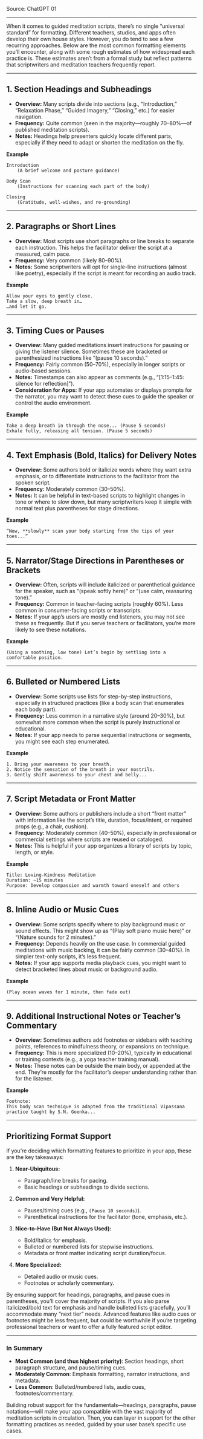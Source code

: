 Source: ChatGPT 01

---

When it comes to guided meditation scripts, there’s no single “universal standard” for formatting. Different teachers, studios, and apps often develop their own house styles. However, you do tend to see a few recurring approaches. Below are the most common formatting elements you’ll encounter, along with some rough estimates of how widespread each practice is. These estimates aren’t from a formal study but reflect patterns that scriptwriters and meditation teachers frequently report.

---

## 1. Section Headings and Subheadings

- **Overview:** Many scripts divide into sections (e.g., “Introduction,” “Relaxation Phase,” “Guided Imagery,” “Closing,” etc.) for easier navigation.
- **Frequency:** Quite common (seen in the majority—roughly 70–80%—of published meditation scripts).
- **Notes:** Headings help presenters quickly locate different parts, especially if they need to adapt or shorten the meditation on the fly.

**Example**

```
Introduction
    (A brief welcome and posture guidance)

Body Scan
    (Instructions for scanning each part of the body)

Closing
    (Gratitude, well-wishes, and re-grounding)
```

---

## 2. Paragraphs or Short Lines

- **Overview:** Most scripts use short paragraphs or line breaks to separate each instruction. This helps the facilitator deliver the script at a measured, calm pace.
- **Frequency:** Very common (likely 80–90%).
- **Notes:** Some scriptwriters will opt for single-line instructions (almost like poetry), especially if the script is meant for recording an audio track.

**Example**

```
Allow your eyes to gently close.
Take a slow, deep breath in…
…and let it go.
```

---

## 3. Timing Cues or Pauses

- **Overview:** Many guided meditations insert instructions for pausing or giving the listener silence. Sometimes these are bracketed or parenthesized instructions like “(pause 10 seconds).”
- **Frequency:** Fairly common (50–70%), especially in longer scripts or audio-based sessions.
- **Notes:** Timestamps can also appear as comments (e.g., “[1:15–1:45: silence for reflection]”).
- **Consideration for Apps:** If your app automates or displays prompts for the narrator, you may want to detect these cues to guide the speaker or control the audio environment.

**Example**

```
Take a deep breath in through the nose... (Pause 5 seconds)
Exhale fully, releasing all tension. (Pause 5 seconds)
```

---

## 4. Text Emphasis (Bold, Italics) for Delivery Notes

- **Overview:** Some authors bold or italicize words where they want extra emphasis, or to differentiate instructions to the facilitator from the spoken script.
- **Frequency:** Moderately common (30–50%).
- **Notes:** It can be helpful in text-based scripts to highlight changes in tone or where to slow down, but many scriptwriters keep it simple with normal text plus parentheses for stage directions.

**Example**

```
“Now, **slowly** scan your body starting from the tips of your toes...”
```

---

## 5. Narrator/Stage Directions in Parentheses or Brackets

- **Overview:** Often, scripts will include italicized or parenthetical guidance for the speaker, such as “(speak softly here)” or “(use calm, reassuring tone).”
- **Frequency:** Common in teacher-facing scripts (roughly 60%). Less common in consumer-facing scripts or transcripts.
- **Notes:** If your app’s users are mostly end listeners, you may not see these as frequently. But if you serve teachers or facilitators, you’re more likely to see these notations.

**Example**

```
(Using a soothing, low tone) Let’s begin by settling into a comfortable position.
```

---

## 6. Bulleted or Numbered Lists

- **Overview:** Some scripts use lists for step-by-step instructions, especially in structured practices (like a body scan that enumerates each body part).
- **Frequency:** Less common in a narrative style (around 20–30%), but somewhat more common when the script is purely instructional or educational.
- **Notes:** If your app needs to parse sequential instructions or segments, you might see each step enumerated.

**Example**

```
1. Bring your awareness to your breath.
2. Notice the sensation of the breath in your nostrils.
3. Gently shift awareness to your chest and belly...
```

---

## 7. Script Metadata or Front Matter

- **Overview:** Some authors or publishers include a short “front matter” with information like the script’s title, duration, focus/intent, or required props (e.g., a chair, cushion).
- **Frequency:** Moderately common (40–50%), especially in professional or commercial settings where scripts are reused or cataloged.
- **Notes:** This is helpful if your app organizes a library of scripts by topic, length, or style.

**Example**

```
Title: Loving-Kindness Meditation
Duration: ~15 minutes
Purpose: Develop compassion and warmth toward oneself and others
```

---

## 8. Inline Audio or Music Cues

- **Overview:** Some scripts specify where to play background music or sound effects. This might show up as “(Play soft piano music here)” or “(Nature sounds for 2 minutes).”
- **Frequency:** Depends heavily on the use case. In commercial guided meditations with music backing, it can be fairly common (30–40%). In simpler text-only scripts, it’s less frequent.
- **Notes:** If your app supports media playback cues, you might want to detect bracketed lines about music or background audio.

**Example**

```
(Play ocean waves for 1 minute, then fade out)
```

---

## 9. Additional Instructional Notes or Teacher’s Commentary

- **Overview:** Sometimes authors add footnotes or sidebars with teaching points, references to mindfulness theory, or expansions on technique.
- **Frequency:** This is more specialized (10–20%), typically in educational or training contexts (e.g., a yoga teacher training manual).
- **Notes:** These notes can be outside the main body, or appended at the end. They’re mostly for the facilitator’s deeper understanding rather than for the listener.

**Example**

```
Footnote:
This body scan technique is adapted from the traditional Vipassana practice taught by S.N. Goenka...
```

---

## Prioritizing Format Support

If you’re deciding which formatting features to prioritize in your app, these are the key takeaways:

1. **Near-Ubiquitous:**

   - Paragraph/line breaks for pacing.
   - Basic headings or subheadings to divide sections.

2. **Common and Very Helpful:**

   - Pauses/timing cues (e.g., `(Pause 10 seconds)`).
   - Parenthetical instructions for the facilitator (tone, emphasis, etc.).

3. **Nice-to-Have (But Not Always Used):**

   - Bold/italics for emphasis.
   - Bulleted or numbered lists for stepwise instructions.
   - Metadata or front matter indicating script duration/focus.

4. **More Specialized:**
   - Detailed audio or music cues.
   - Footnotes or scholarly commentary.

By ensuring support for headings, paragraphs, and pause cues in parentheses, you’ll cover the majority of scripts. If you also parse italicized/bold text for emphasis and handle bulleted lists gracefully, you’ll accommodate many “next tier” needs. Advanced features like audio cues or footnotes might be less frequent, but could be worthwhile if you’re targeting professional teachers or want to offer a fully featured script editor.

---

### In Summary

- **Most Common (and thus highest priority)**: Section headings, short paragraph structure, and pause/timing cues.
- **Moderately Common**: Emphasis formatting, narrator instructions, and metadata.
- **Less Common**: Bulleted/numbered lists, audio cues, footnotes/commentary.

Building robust support for the fundamentals—headings, paragraphs, pause notations—will make your app compatible with the vast majority of meditation scripts in circulation. Then, you can layer in support for the other formatting practices as needed, guided by your user base’s specific use cases.
